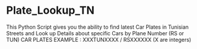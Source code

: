 # Plate_Lookup_TN
This Python Script gives you the ability to find latest Car Plates in Tunisian Streets and Look up Details about specific Cars by Plane Number (RS or TUN)
CAR PLATES EXAMPLE : XXXTUNXXXX / RSXXXXXX (X are integers)